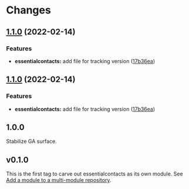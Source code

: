 # Changes

## [1.1.0](https://github.com/googleapis/google-cloud-go/compare/essentialcontacts/v1.0.0...essentialcontacts/v1.1.0) (2022-02-14)


### Features

* **essentialcontacts:** add file for tracking version ([17b36ea](https://github.com/googleapis/google-cloud-go/commit/17b36ead42a96b1a01105122074e65164357519e))

## [1.1.0](https://github.com/googleapis/google-cloud-go/compare/essentialcontacts/v1.0.0...essentialcontacts/v1.1.0) (2022-02-14)


### Features

* **essentialcontacts:** add file for tracking version ([17b36ea](https://github.com/googleapis/google-cloud-go/commit/17b36ead42a96b1a01105122074e65164357519e))

## 1.0.0

Stabilize GA surface.

## v0.1.0

This is the first tag to carve out essentialcontacts as its own module. See
[Add a module to a multi-module repository](https://github.com/golang/go/wiki/Modules#is-it-possible-to-add-a-module-to-a-multi-module-repository).

